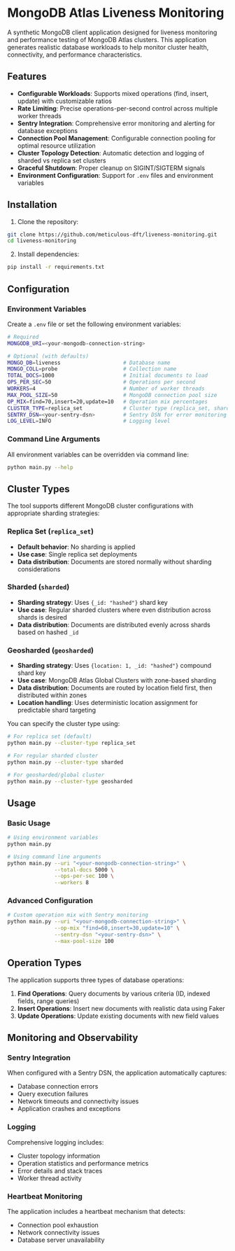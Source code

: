 # MongoDB Atlas Liveness Monitoring

A synthetic MongoDB client application designed for liveness monitoring and performance testing of MongoDB Atlas clusters. This application generates realistic database workloads to help monitor cluster health, connectivity, and performance characteristics.

## Features

- **Configurable Workloads**: Supports mixed operations (find, insert, update) with customizable ratios
- **Rate Limiting**: Precise operations-per-second control across multiple worker threads
- **Sentry Integration**: Comprehensive error monitoring and alerting for database exceptions
- **Connection Pool Management**: Configurable connection pooling for optimal resource utilization
- **Cluster Topology Detection**: Automatic detection and logging of sharded vs replica set clusters
- **Graceful Shutdown**: Proper cleanup on SIGINT/SIGTERM signals
- **Environment Configuration**: Support for `.env` files and environment variables

## Installation

1. Clone the repository:

```bash
git clone https://github.com/meticulous-dft/liveness-monitoring.git
cd liveness-monitoring
```

2. Install dependencies:

```bash
pip install -r requirements.txt
```

## Configuration

### Environment Variables

Create a `.env` file or set the following environment variables:

```bash
# Required
MONGODB_URI=<your-mongodb-connection-string>

# Optional (with defaults)
MONGO_DB=liveness                    # Database name
MONGO_COLL=probe                     # Collection name
TOTAL_DOCS=1000                      # Initial documents to load
OPS_PER_SEC=50                       # Operations per second
WORKERS=4                            # Number of worker threads
MAX_POOL_SIZE=50                     # MongoDB connection pool size
OP_MIX=find=70,insert=20,update=10   # Operation mix percentages
CLUSTER_TYPE=replica_set             # Cluster type (replica_set, sharded, geosharded)
SENTRY_DSN=<your-sentry-dsn>         # Sentry DSN for error monitoring
LOG_LEVEL=INFO                       # Logging level
```

### Command Line Arguments

All environment variables can be overridden via command line:

```bash
python main.py --help
```

## Cluster Types

The tool supports different MongoDB cluster configurations with appropriate sharding strategies:

### Replica Set (`replica_set`)

- **Default behavior**: No sharding is applied
- **Use case**: Single replica set deployments
- **Data distribution**: Documents are stored normally without sharding considerations

### Sharded (`sharded`)

- **Sharding strategy**: Uses `{_id: "hashed"}` shard key
- **Use case**: Regular sharded clusters where even distribution across shards is desired
- **Data distribution**: Documents are distributed evenly across shards based on hashed `_id`

### Geosharded (`geosharded`)

- **Sharding strategy**: Uses `{location: 1, _id: "hashed"}` compound shard key
- **Use case**: MongoDB Atlas Global Clusters with zone-based sharding
- **Data distribution**: Documents are routed by location field first, then distributed within zones
- **Location handling**: Uses deterministic location assignment for predictable shard targeting

You can specify the cluster type using:

```bash
# For replica set (default)
python main.py --cluster-type replica_set

# For regular sharded cluster
python main.py --cluster-type sharded

# For geosharded/global cluster
python main.py --cluster-type geosharded
```

## Usage

### Basic Usage

```bash
# Using environment variables
python main.py

# Using command line arguments
python main.py --uri "<your-mongodb-connection-string>" \
               --total-docs 5000 \
               --ops-per-sec 100 \
               --workers 8
```

### Advanced Configuration

```bash
# Custom operation mix with Sentry monitoring
python main.py --uri "<your-mongodb-connection-string>" \
               --op-mix "find=60,insert=30,update=10" \
               --sentry-dsn "<your-sentry-dsn>" \
               --max-pool-size 100
```

## Operation Types

The application supports three types of database operations:

1. **Find Operations**: Query documents by various criteria (ID, indexed fields, range queries)
2. **Insert Operations**: Insert new documents with realistic data using Faker
3. **Update Operations**: Update existing documents with new field values

## Monitoring and Observability

### Sentry Integration

When configured with a Sentry DSN, the application automatically captures:

- Database connection errors
- Query execution failures
- Network timeouts and connectivity issues
- Application crashes and exceptions

### Logging

Comprehensive logging includes:

- Cluster topology information
- Operation statistics and performance metrics
- Error details and stack traces
- Worker thread activity

### Heartbeat Monitoring

The application includes a heartbeat mechanism that detects:

- Connection pool exhaustion
- Network connectivity issues
- Database server unavailability
